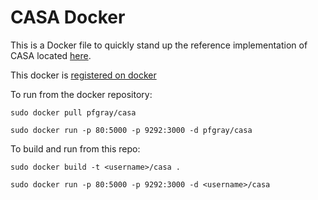 # CASA Docker


This is a Docker file to quickly stand up the reference implementation of CASA located [here](https://github.com/IMSGlobal/casa-engine).

This docker is [registered on docker](https://index.docker.io/u/pfgray/casa/)

To run from the docker repository:

    sudo docker pull pfgray/casa
    
    sudo docker run -p 80:5000 -p 9292:3000 -d pfgray/casa


To build and run from this repo:

    sudo docker build -t <username>/casa .
    
    sudo docker run -p 80:5000 -p 9292:3000 -d <username>/casa
    


